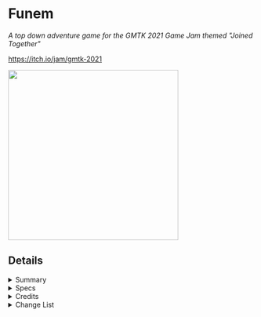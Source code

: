 # Funem
<i>A top down adventure game for the GMTK 2021 Game Jam themed "Joined Together"</i>

https://itch.io/jam/gmtk-2021

<img src="https://img.itch.zone/aW1nLzYyMDc3OTgucG5n/original/aOHUkp.png" width="347" height="347" />

## Details 

<details>
<summary>Summary</summary>
<blockquote>
	
A top down twin stick puzzle game, inspired by 2D Zelda and Final Fantasy Adventure. </i> 

<i>The game has bee sumitted to itch.io and the game jam 4 hours, 25 minutes before the deadline </i>

<i>Link to the itch.io page: https://persomatey.itch.io/funem </i>

<i>Link to the game jam submission page: https://itch.io/jam/gmtk-2021/rate/1082906 </i>

</blockquote>
</details> 

<details>
<summary>Specs</summary>
<blockquote>
	
Unity 2020.3.8f1
https://download.unity3d.com/download_unity/507919d4fff5/UnityDownloadAssistant-2020.3.8f1.exe

SLN solution in Visual Studio Community 2019 Preview 
https://visualstudio.microsoft.com/vs/community/

Trello board
https://trello.com/b/TFLqyVVL/project-tethered
	
</blockquote>
</details> 

<details>
<summary>Credits</summary>
<blockquote>
	
- <b>Programming</b>
	- [Hunter Goodin](https://huntergoodin.com/)
- <b>Art</b>
	- [Hunter Goodin](https://huntergoodin.com/)
	- [Kenny Assets](https://www.kenney.nl/assets)
- <b>SFX</b>
	- [Hunter Goodin](https://huntergoodin.com/)
- <b>Special Thanks</b>
	- [Gerardo Bonnet](https://thethrillofmurder.github.io/Website-Gerardo/gerardo.html)
	- [Mark Brown](https://www.youtube.com/c/MarkBrownGMT/)

</blockquote>
</details>

<details>
<summary>Change List</summary>
<blockquote>

<details>
<summary>CL-000009 (The Quality Assurance Update)</summary>
<blockquote>

- Made the following changes: 
	- Fixed bug where the rope meter extends out of the corners of it's container in levels 2-6 
	- Fixed bug where the when the player loads into the Main Menu, then into a level, then back into the Main Menu, they won't be able to load into a level again 
	- Edited the README to reflect the above changes 

</blockquote>
</details>

<details>
<summary>CL-000008 (The Fixing Enemies Update)</summary>
<blockquote>

- Made the following changes: 
	- Completely redid the way that the enemy awareness works 
		- No longer based on triggers, it now works by raycasting the distance to the players 
		- Objects tagged as a "Wall" block that raycast early 
	- Made it so that each level controller sets the starting position of the players 
		- There was a weird bug where the player would sometimes spawn in different locations based on the last input from the previous level 
	- Speed up the fade in/out transition time 
		- Edited the animations themselves in the Animations folder 
		- Also made a private float in the Buttons.cs script called fadeTime which will control the acctual waiting for the animaiton to finish 
	- Lowered the minimum wait time in between levels 
		- This is now a private float in the Buttons.cs script called minTimeInLoading 
	- Edited the README to reflect the above changes 

</blockquote>
</details>

<details>
<summary>CL-000007 (The Loading Screen Update)</summary>
<blockquote>

- Made the following changes: 
	- Fixed the way that the outlines for the ttle screen and credits screen worked 
		- They look better now, no weird gaps 
		- Reduced the distance to 3x3 then added another outline to the obj with a distance of 1x1 
	- Added a loading screen for loading in between scenes 
		- It displays the following: 
			- A random tip, trivia, or lore 
			- A loading icon that is dependant on the aforementioned text 
			- The text "Loading..." 
			- It stays on screen for a minimum of 1 second before an option to "continue" appears 
			- When the player presses the spacebar to continue, the scene loads 
		- Added screen transitions 
	- Edited the README to reflect the above changes 

</blockquote>
</details>

<details>
<summary>CL-000006 (The Credits Update)</summary>
<blockquote>

- Made the following changes: 
	- Added a credits menu 
	- Changed the way that the menus work slightly 
	- Added SFX to every button in the game 
	- Added a Pause SFX 
	- Added SFX for when you win a level 
	- Made the postprocessing work in the canvases too 
	- Edited the README to reflect the above changes 

</blockquote>
</details>

<details>
<summary>CL-000005 (The Post Processing Update)</summary>
<blockquote>

- Made the following changes: 
	- Changed the Update() method in the PlayerController.cs script to FixedUpdate() as it now involves movement 
	- Added some post processing 
	- Edited the README to reflect the above changes 

</blockquote>
</details>

<details>
<summary>CL-000004 (The Item Swap Update)</summary>
<blockquote>

- Made the following changes: 
	- Added an item swap animation 
		- Looks adorable 
	- Edited the README to reflect the above changes 

</blockquote>
</details>

<details>
<summary>CL-000003 (The Pickup Update)</summary>
<blockquote>

- Made the following changes: 
	- Fixed bug where the text for an item still appears on screen even after the item has been picked up 
		- Did this by completely redoing the way that the text works 
			- Now I'm using instantiated 3DText objects 
	- Fixed bug where the fadeout animation still occurs even if the item has already been picked up 
		- Fixed this using the above method 
	- Edited the README to reflect the above changes 

</blockquote>
</details>

<details>
<summary>CL-000002 (The AI Update)</summary>
<blockquote>

- Made the following changes: 
	- Made it so that the sprite of the rope changes depending on which side Wasd is compared to Arro
	- Made changes to the enemy AI 
		- If a character leaves the area but the other character is still in the area, the rat will start chasing the other character 
		- Made it so that the sprite flips depending on the position of the character it is chasing 
	- Edited the README to reflect the above changes 

</blockquote>
</details>

<details>
<summary>CL-000001 (The Combat Update)</summary>
<blockquote>

- Made the following changes: 
	- Made some changes to the combat: 
		- Made sword swing faster 
			- Speed was 1000 now it's 1500 
		- Made sword swing either clockwise or counterclockwise depending on the last direction that character moved 
			- Different depenging on whether it's Wasd or Arro 
		- Made it so that both characters can swing their swords at the same time 
	- Made some bug fixes: 
		- Fixed bug where the enemy can still damage the player even if they're dead 
			- Fixed this by checkinging if the death coroutine has started before dealing the damage 
		- Fixed bug where dead enemies can be hit through walls 
			- My previous fix for the aforementioned bug was to remove the collision which is what caused this bug 
				- The fix for that bug also fixed this bug 
		- Fixed bug where sometimes swinging the sword would make the enemies go flying way too far 
			- This was caused by having the coroutine that stopped velocity in the sword's script so this coroutine would not conclude if the sword was destroyed before the timer was up 
			- Fixed this by putting the coroutine in the enemy's script instead 
	- Edited the README to reflect the above changes 


</blockquote>
</details>

<details>
<summary>CL-000000 (The First Update)</summary>
<blockquote>

- Made the following changes: 
	- Added Unity project as it was when submitted 
	- Added .gitignore file 
	- Edited the README to reflect the above changes 

</blockquote>
</details>

</blockquote>
</details>
